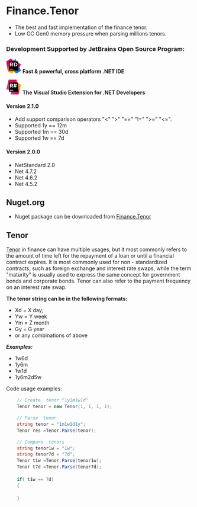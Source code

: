 # Finance.Tenor
- The best and fast implementation of the finance tenor.
- Low GC Gen0 memory pressure when parsing millions tenors. 

### Development Supported by JetBrains Open Source Program:

<a href="https://www.jetbrains.com/?from=XmlResult"> <img src="https://github.com/Wallsmedia/XmlResult/blob/master/Logo/rider/logo.png?raw=true" Width="40p" /></a> **Fast & powerful,
cross platform .NET IDE**

<a href="https://www.jetbrains.com/?from=XmlResult"> <img src="https://github.com/Wallsmedia/XmlResult/blob/master/Logo/resharper/logo.png?raw=true" Width="40p" /></a> **The Visual Studio Extension for .NET Developers**


#### Version 2.1.0
- Add support comparison operators "<" ">" "==" "!=" ">=" "<=".
- Supported 1y == 12m 
- Supported 1m == 30d 
- Supported 1w == 7d 

#### Version 2.0.0
 - NetStandard 2.0
 - Net 4.7.2
 - Net 4.6.2
 - Net 4.5.2

 ## Nuget.org

- Nuget package can be downloaded from [Finance.Tenor](https://www.nuget.org/packages/Finance.Tenor/)

## Tenor

[Tenor](https://www.investopedia.com/terms/t/tenor.asp) in finance can have multiple usages, but it most commonly refers to the amount of time left for the repayment 
of a loan or until a financial contract expires. It is most commonly used for non - standardized contracts, such as foreign 
exchange and interest rate swaps, while the term "maturity" is usually used to express the same concept for government bonds and corporate bonds. 
Tenor can also refer to the payment frequency on an interest rate swap.


**The tenor string can be in the following formats:**

- Xd = X day;
- Yw = Y week
- Ym = Z month
- Gy = G year
- or any combinations of above

***Examples:***
- 1w6d
- 1y6m
- 1w1d
- 1y6m2d5w

Code usage examples:

``` c#
    // Create  tenor "1y1m1w1d"
    Tenor tenor = new Tenor(1, 1, 1, 1);
```

``` c#
    // Parse  tenor 
    string tenor = "1m1w1d1y";
    Tenor res =Tenor.Parse(tenor);
```

``` c#
    // Compare  tenors 
    string tenor1w = "1w";
    string tenor7d = "7d";
    Tenor t1w =Tenor.Parse(tenor1w);
    Tenor t7d =Tenor.Parse(tenor7d);

    if( t1w == 7d)
    {
    
    }

```

